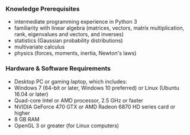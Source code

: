### Knowledge Prerequisites

- intermediate programming experience in Python 3
- familiarity with linear algebra (matrices, vectors, matrix multiplication, rank, eigenvalues and vectors, and inverses)
- statistics (Gaussian probability distributions)
- multivariate calculus
- physics (forces, moments, inertia, Newton's laws)

### Hardware & Software Requirements

- Desktop PC or gaming laptop, which includes:
- Windows 7 (64-bit or later, Windows 10 preferred) or Linux (Ubuntu 16.04 or later)
- Quad-core Intel or AMD processor, 2.5 GHz or faster
- NVIDIA GeForce 470 GTX or AMD Radeon 6870 HD series card or higher
- 8 GB RAM
- OpenGL 3 or greater (for Linux computers)